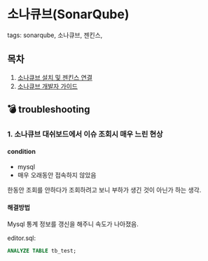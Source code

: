 # 소나큐브(SonarQube)
tags: sonarqube, 소나큐브, 젠킨스, 
## 목차
1. [소나큐브 설치 및 젠킨스 연결](./install-sonarqube-with-jenkins.md)
2. [소나큐브 개발자 가이드](./sonarqube-user-guide.md)

## :bomb: troubleshooting

### 1. 소나큐브 대쉬보드에서 이슈 조회시 매우 느린 현상

#### condition
- mysql
- 매우 오래동안 접속하지 않았음

한동안 조회를 안하다가 조회하려고 보니 부하가 생긴 것이 아닌가 하는 생각.

#### 해결방법
Mysql 통계 정보를 갱신을 해주니 속도가 나아졌음.

editor.sql:
```sql
ANALYZE TABLE tb_test;
```
